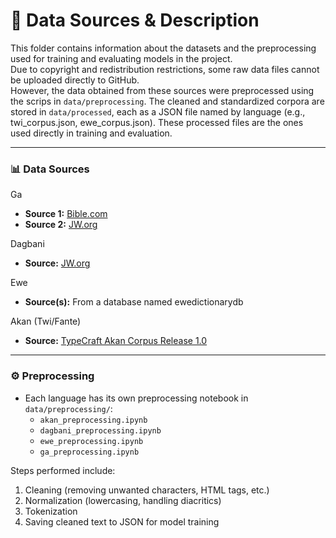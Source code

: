 # 📂 Data Sources & Description

This folder contains information about the datasets and the preprocessing used for training and evaluating models in the project.  
Due to copyright and redistribution restrictions, some raw data files cannot be uploaded directly to GitHub.                         
However, the data obtained from these sources were preprocessed using the scrips in `data/preprocessing`. The cleaned and standardized corpora are stored in `data/processed`, each as a JSON file named by language (e.g., twi_corpus.json, ewe_corpus.json). These processed files are the ones used directly in training and evaluation.

---

### 📊 Data Sources

Ga
- **Source 1:** [Bible.com](https://www.bible.com/bible)  
- **Source 2:** [JW.org](https://www.jw.org)  

Dagbani
- **Source:** [JW.org](https://www.jw.org)  

Ewe
- **Source(s):** From a database named ewedictionarydb

Akan (Twi/Fante)
- **Source:** [TypeCraft Akan Corpus Release 1.0](https://www.researchgate.net/publication/323998547_TypeCraft_Akan_Corpus_Release_10)  


---

### ⚙️ Preprocessing

- Each language has its own preprocessing notebook in `data/preprocessing/`:
  - `akan_preprocessing.ipynb`
  - `dagbani_preprocessing.ipynb`
  - `ewe_preprocessing.ipynb`
  - `ga_preprocessing.ipynb`

Steps performed include:
1. Cleaning (removing unwanted characters, HTML tags, etc.)
2. Normalization (lowercasing, handling diacritics)
3. Tokenization
4. Saving cleaned text to JSON for model training



